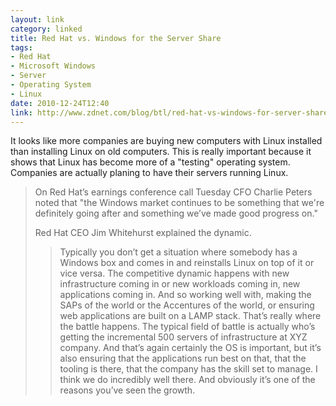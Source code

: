 ```yaml
---
layout: link
category: linked
title: Red Hat vs. Windows for the Server Share
tags:
- Red Hat
- Microsoft Windows
- Server
- Operating System
- Linux
date: 2010-12-24T12:40
link: http://www.zdnet.com/blog/btl/red-hat-vs-windows-for-server-share-the-battle-just-heating-up/42997
---
```


It looks like more companies are buying new computers with Linux installed than installing Linux on old computers. This is really important because it shows that Linux has become more of a "testing" operating system. Companies are actually planing to have their servers running Linux.

> On Red Hat’s earnings conference call Tuesday CFO Charlie Peters noted that "the Windows market continues to be something that we're definitely going after and something we’ve made good progress on."
> 
> Red Hat CEO Jim Whitehurst explained the dynamic.
> 
> > Typically you don’t get a situation where somebody has a Windows box and comes in and reinstalls Linux on top of it or vice versa. The competitive dynamic happens with new infrastructure coming in or new workloads coming in, new applications coming in. And so working well with, making the SAPs of the world or the Accentures of the world, or ensuring web applications are built on a LAMP stack. That’s really where the battle happens. The typical field of battle is actually who’s getting the incremental 500 servers of infrastructure at XYZ company. And that’s again certainly the OS is important, but it’s also ensuring that the applications run best on that, that the tooling is there, that the company has the skill set to manage. I think we do incredibly well there. And obviously it’s one of the reasons you’ve seen the growth.
